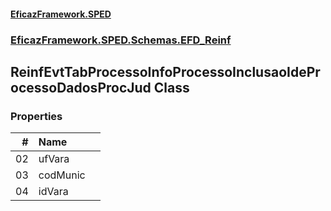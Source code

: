 #### [EficazFramework.SPED](EficazFrameworkSPED.md 'EficazFramework SPED')
### [EficazFramework.SPED.Schemas.EFD_Reinf](EficazFramework.SPED.Schemas.EFD_Reinf.md 'EficazFramework.SPED.Schemas.EFD_Reinf')

## ReinfEvtTabProcessoInfoProcessoInclusaoIdeProcessoDadosProcJud Class
### Properties

| # | Name | |
| ---: | :--- | :--- |
| 02 | ufVara |  |
| 03 | codMunic |  |
| 04 | idVara |  |
